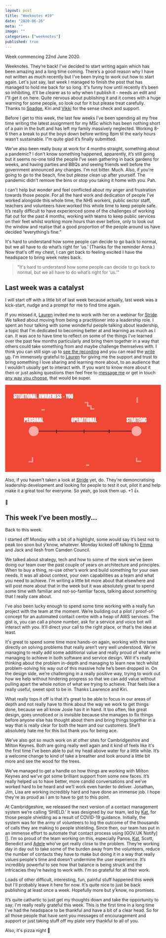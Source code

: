 ```yaml
---
layout: post
title: "Weeknotes #19"
date: "2020-06-26"
meta: ""
image: ""
categories: ["weeknotes"]
published: true
---
```


Week commencing 22nd June 2020.


Weeknotes. They’re back! I've decided to start writing again which has been amazing and a long time coming. There’s a good reason why I have not written as much recently but I've been trying to work out how to start again. Let's just say, last week I managed to finish the post that has managed to hold me back for so long. It's funny how until recently it’s been so inhibiting, it’ll be clearer as to why when I publish it - needs an edit and I”ll get it on here. Quite nervous about publishing it and it comes with a huge warning for some people, so look out for it but please treat carefully. Thanks to [Spadge][spadge], Kiri and [Vikki][vie] for the sense check and support.

Before I get to this week, the last few weeks I’ve been spending all my free time writing the latest assignment for my MSc which has been nothing short of a pain in the butt and has left my family massively neglected. Working 8-6 then a break to put the boys down before writing 8pm til the early hours wasn’t sustainable. I”m quite glad it’s finally submitted.

We’ve also been really busy at work for 4 months straight, something about a pandemic? I don't know something happened, apparently, it’s still going but it seems no-one told the people I’ve seen gathering in back gardens for weeks, and having parties and BBQs and seeing friends well before the government announced any changes. I'm not bitter. Much. Also, if you're going to go to the beach, fine but _please_ clean up after yourself. The pandemic didn't remove the bins or stop you taking it home with you. Pah.

I can't help but wonder and feel conflicted about my anger and frustration towards those people. For all the hard work and dedication of people I’ve worked alongside this whole time, the NHS workers, public sector staff, teachers and volunteers have worked this whole time to keep people safe. It’s really difficult to have experienced some of the challenges of working flat out for the past 4 months, working with teams to keep public services on their feet whilst working more hours than ever before, only to look out the window and realise that a good proportion of the people around us have decided “everything’s fine.” 

It's hard to understand how some people can decide to go back to normal, but we all have to do what’s right for ‘us.’ (Thanks for the reminder Anna.) Now that's off my chest, I can get back to feeling excited I have the headspace to bring week notes back.

> "It's hard to understand how some people can decide to go back to normal, but we all have to do what’s right for ‘us.’"

## Last week was a catalyst

I will start off with a little bit of last week because actually, last week was a kick-start, nudge and a prompt for me to find time again. 

If you missed it, [Lauren][lauren] invited me to work with her on a webinar for [Stride][stride]. We talked about moving from being a practitioner into a leadership role. I spent an hour talking with some wonderful people talking about leadership, a topic that I'm dedicated to becoming better at and learning as much as I can. It was ace to have time to reflect on some of the things I’ve learned over the past few months particularly and bring them together in a way that others could take something from and maybe challenge themselves with. I think you can still sign up to [see the recording][stride-recording] and you can read the [write up][stride-blog]. I'm immensely grateful to [Lauren][lauren-2] for giving me the support and trust to bring something I love sharing and learning more about, to an audience that I wouldn’t usually get to interact with. If you want to know more about it then or just asking questions then feel free to [message me][contact] or get in touch [any way you choose][contact], that would be super.

![stride-img]

Also, if you haven't taken a look at [Stride][stride] yet, do. They're demoncratising leadership development and looking for people to test it out, pilot it and help make it a great tool for everyone. So yeah, go look them up. +1 👍.

🚀

## This week I’ve been mostly...
Back to this week.

I started off Monday with a bit of a highlight, some would say it’s best not to peak too soon but y’know, whatever. Monday kicked off talking to [Emma][emma] and Jack and Ilesh from Camden Council. 

We talked about strategy, tech and how to some of the work we've been doing our team over the past couple of years on architecture and principles. When to buy a thing, re-use other’s work and build something for your own needs. It was all about context, your own capabilities as a team and what you need to achieve. I'm writing a little bit more about that elsewhere and will post more about that in the week but it was absolutely great to spend some time with familiar and not-so-familiar faces, talking about something that I really care about.

I’ve also been lucky enough to spend some time working with a really fun project with the team at the moment. We’re building out a pilot / proof-of-concept for an automated contact centre with a heap of AWS services. The gist is, you can call a phone number, ask for a service and voice bot will interact with you. It’ll direct your call to the right place, or that's the idea at least.

It's great to spend some time more hands-on again, working with the team directly on solving problems that really aren’t very well understood. We're managing to really add some additional value and really proud of what we’re managing to achieve in both software and service design. Will it's really thinking about the problem in-depth and managing to learn new tech whilst problem-solving his way out of this massive hole he’s been dropped in. On the design side, we’re challenging in a really positive way, trying to work out how we help without hindering progress so that we can add value without pulling apart the whole notion of what we trying to achieve. That feels like a really useful, sweet spot to be in. Thanks Lawrence and Kiri.

What really tops it off is that it’s great to be able to focus in our areas of depth and not really have to think about the way we work to get things done, because we all know Josie has it in hand. It too often, like great design, goes unnoticed or is invisible because she manages to fix things before anyone else has thought about them and bring things together in a way that is really clear for both the team and our customers. She’ll absolutely hate me for this but thank you for being ace.

We've also got so much work on at other sites for Cambridgeshire and Milton Keynes. Both are going really well again and it kind of feels like it's the first time I’ve been able to put my head above water for a little while. It’s a welcome change to kind of take a breather and look around a little bit more and see the wood for the trees. 

We've managed to get a handle on how things are working with Milton Keynes and we've got some brilliant support from some new faces. It’s really helped us to have better, more candid conversations and we’ve worked hard to be heard and we’ll work even harder to deliver. Jonathan, Jim, Lisa are working incredibly hard and have done an immense job. I hope they're as proud as I am to have to got to this point.

At Cambridgeshire, we released the next version of a contact management system we’re calling ‘SHIELD.’ It was designed by our team, led by [Kat][kat], for those people shielding as a result of COVID-19 guidance. Initially, the system was for the army of volunteers to log the outcome of the thousands of calls they are making to people shielding. Since then, our team has put in an immense effort to automate that contact process using [GOV.UK Notify][]. I’m so proud of the team working on this, especially Panos, [Kat][kat], Scott, Benedict and [Adele][adele] who’ve got really close to the problem. They’re working day in day out to take some of the burden away from the volunteers, reduce the number of contacts they have to make but doing it in a way that really values people's time and doesn't undermine the user experience. It’s incredibly powerful to see how that balance is being struck and the intricacies they’re having to work with. I'm so grateful for all their work.

Loads of other difficult, interesting, fun, painful stuff happened this week but I'll probably leave it here for now. It's quite nice to just be back publishing at least once a week. Hopefully more but y’know, no promises.

It’s quite cathartic to just get my thoughts down and take the opportunity to say; I'm really really grateful this week. This is the first time in a long time I've had the headspace to be thankful and have a bit of a clear head. So for all those people that have sent you messages of encouragement and support or just taking stuff off my plate very thankful to all of you.

Also, it's pizza night 🍕

[kat]: https://twitter.com/katsexton8
[adele]: https://twitter.com/adelleywelley
[emma]: https://twitter.com/Emm_McG
[lauren]: https://www.twitter.com/_laurencurrie_
[lauren-2]: https://www.instagram.com/_laurencurrie_
[vie]: https://www.instagram.com/happy_little_vie/
[spadge]:https://www.instagram.com/spadgerina/
[stride]:https://stride.inc/
[stride-recording]:https://us02web.zoom.us/webinar/register/WN_5CMeu1MFRFKMaCzGxhWoeA
[stride-blog]:https://stride.inc/blog/shifting-from-practitioner-to-leader  

[stride-img]: /img/content/weeknotes-s2e1-stride.png
[contact]: /about